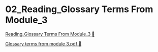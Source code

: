 # 02_Reading_Glossary Terms From Module_3

[Reading_Glossary Terms From Module_3 &#128279;](https://www.coursera.org/learn/introduction-to-security-principles-in-cloud-computing/supplement/Y6HN5/glossary-terms-from-module-3)

[Glossary terms from module 3.pdf 🔗](https://1drv.ms/b/c/526c45566c8c239a/EYsEEKRK0FxNkHTuU_BFLE4BaKXHDK2w-v2-kfXEg9GzXQ?e=rYApnM)
